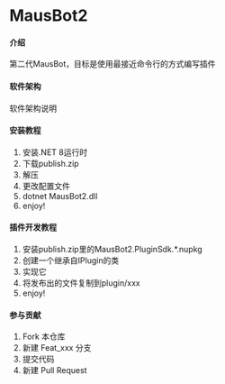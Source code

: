 # MausBot2

#### 介绍
第二代MausBot，目标是使用最接近命令行的方式编写插件

#### 软件架构
软件架构说明


#### 安装教程

1.  安装.NET 8运行时
2.  下载publish.zip
3.  解压
4.  更改配置文件
5.  dotnet MausBot2.dll
6.  enjoy!

#### 插件开发教程

1.  安装publish.zip里的MausBot2.PluginSdk.*.nupkg
2.  创建一个继承自IPlugin的类
3.  实现它
4.  将发布出的文件复制到plugin/xxx
5.  enjoy!

#### 参与贡献

1.  Fork 本仓库
2.  新建 Feat_xxx 分支
3.  提交代码
4.  新建 Pull Request
